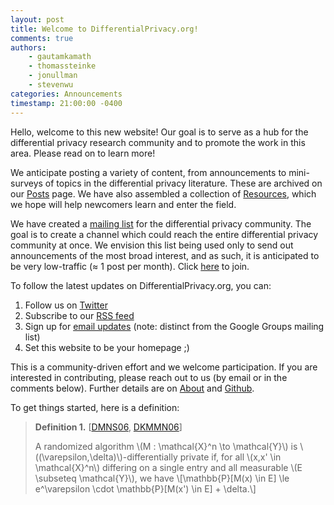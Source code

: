 ```yaml
---
layout: post
title: Welcome to DifferentialPrivacy.org!
comments: true
authors: 
    - gautamkamath
    - thomassteinke 
    - jonullman
    - stevenwu
categories: Announcements
timestamp: 21:00:00 -0400
---
```


Hello, welcome to this new website! Our goal is to serve as a hub for the differential privacy research community and to promote the work in this area. Please read on to learn more!

We anticipate posting a variety of content, from announcements to mini-surveys of topics in the differential privacy literature. These are archived on our [Posts](https://differentialprivacy.org/categories/) page. 
We have also assembled a collection of [Resources](https://differentialprivacy.org/resources/), which we hope will help newcomers learn and enter the field.

We have created a [mailing list](https://groups.google.com/forum/#!forum/differential-privacy-org) for the differential privacy community. 
The goal is to create a channel which could reach the entire differential privacy community at once.
We envision this list being used only to send out announcements of the most broad interest, and as such, it is anticipated to be very low-traffic (≈ 1 post per month). 
Click [here](https://groups.google.com/forum/#!forum/differential-privacy-org/join) to join.

To follow the latest updates on DifferentialPrivacy.org, you can:
1. Follow us on [Twitter](https://twitter.com/DiffPriv)
2. Subscribe to our [RSS feed](https://differentialprivacy.org/feed.xml)
3. Sign up for [email updates](https://feedburner.google.com/fb/a/mailverify?uri=DifferentialPrivacy) (note: distinct from the Google Groups mailing list)
4. Set this website to be your homepage ;)

This is a community-driven effort and we welcome participation. 
If you are interested in contributing, please reach out to us (by email or in the comments below). 
Further details are on [About](https://differentialprivacy.org/about/) and [Github](https://github.com/differentialprivacy/differentialprivacy).

To get things started, here is a definition:

> **Definition 1.** \[[DMNS06](https://journalprivacyconfidentiality.org/index.php/jpc/article/view/405), [DKMMN06](https://www.iacr.org/archive/eurocrypt2006/40040493/40040493.pdf)\]
> 
> A randomized algorithm \\\(M : \\mathcal\{X\}^n \\to \\mathcal\{Y\}\\\) is \\\(\(\\varepsilon,\\delta\)\\\)-differentially private if, for all \\\(x,x' \\in \\mathcal\{X\}^n\\\) differing on a single entry and all measurable \\\(E \\subseteq \\mathcal\{Y\}\\\), we have \\\[\\mathbb\{P\}\[M\(x\) \\in E\] \\le e^\\varepsilon \\cdot \\mathbb\{P\}\[M\(x'\) \\in E\]  + \\delta.\\\]
